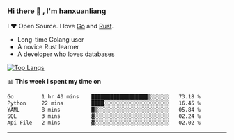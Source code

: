 ### Hi there 👋 , I'm hanxuanliang

<!--
**hanxuanliang/hanxuanliang** is a ✨ _special_ ✨ repository because its `README.md` (this file) appears on your GitHub profile.

Here are some ideas to get you started:

- 🔭 I’m currently working on ...
- 🌱 I’m currently learning ...
- 👯 I’m looking to collaborate on ...
- 🤔 I’m looking for help with ...
- 💬 Ask me about ...
- 📫 How to reach me: ...
- 😄 Pronouns: ...
- ⚡ Fun fact: ...
-->
I ❤ Open Source. I love [Go](https://golang.org) and [Rust](https://www.rust-lang.org/zh-CN/).

* Long-time Golang user
* A novice Rust learner
* A developer who loves databases

[![Top Langs](https://github-readme-stats.vercel.app/api?username=hanxuanliang&show_icons=true&count_private=true&line_height=40)](https://github.com/anuraghazra/github-readme-stats)

📊 **This week I spent my time on**
<!--START_SECTION:waka-->

```txt
Go         1 hr 40 mins    ██████████████████▒░░░░░░   73.18 %
Python     22 mins         ████░░░░░░░░░░░░░░░░░░░░░   16.45 %
YAML       8 mins          █▒░░░░░░░░░░░░░░░░░░░░░░░   05.84 %
SQL        3 mins          ▓░░░░░░░░░░░░░░░░░░░░░░░░   02.24 %
Api File   2 mins          ▓░░░░░░░░░░░░░░░░░░░░░░░░   02.02 %
```

<!--END_SECTION:waka-->

***
